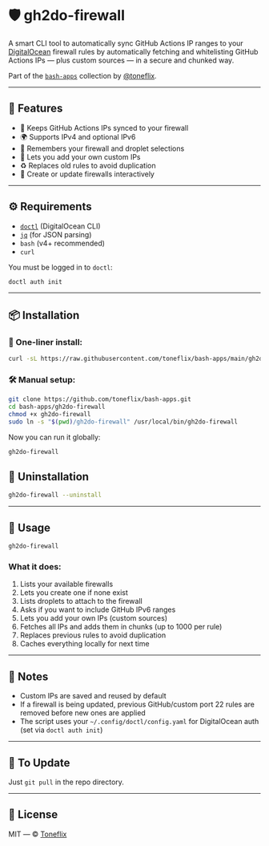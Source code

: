 # 🛡️ gh2do-firewall

A smart CLI tool to automatically sync GitHub Actions IP ranges to your [DigitalOcean](https://www.digitalocean.com/) firewall rules by automatically fetching and whitelisting GitHub Actions IPs — plus custom sources — in a secure and chunked way.

Part of the [`bash-apps`](https://github.com/toneflix/bash-apps) collection by [@toneflix](https://github.com/toneflix).

---

## 🚀 Features

- 🔐 Keeps GitHub Actions IPs synced to your firewall
- 🌍 Supports IPv4 and optional IPv6
- 🧠 Remembers your firewall and droplet selections
- 🧩 Lets you add your own custom IPs
- ♻️ Replaces old rules to avoid duplication
- 🔧 Create or update firewalls interactively

---

## ⚙️ Requirements

- [`doctl`](https://docs.digitalocean.com/reference/doctl/) (DigitalOcean CLI)
- [`jq`](https://stedolan.github.io/jq/) (for JSON parsing)
- `bash` (v4+ recommended)
- `curl`

You must be logged in to `doctl`:

```bash
doctl auth init
```

---

## 📦 Installation

### 🔁 One-liner install:

```bash
curl -sL https://raw.githubusercontent.com/toneflix/bash-apps/main/gh2do-firewall/install.sh | bash
```

### 🛠️ Manual setup:

```bash
git clone https://github.com/toneflix/bash-apps.git
cd bash-apps/gh2do-firewall
chmod +x gh2do-firewall
sudo ln -s "$(pwd)/gh2do-firewall" /usr/local/bin/gh2do-firewall
```

Now you can run it globally:

```bash
gh2do-firewall
```

## 🧽 Uninstallation

```bash
gh2do-firewall --uninstall
```

---

## 🧪 Usage

```bash
gh2do-firewall
```

### What it does:

1. Lists your available firewalls
2. Lets you create one if none exist
3. Lists droplets to attach to the firewall
4. Asks if you want to include GitHub IPv6 ranges
5. Lets you add your own IPs (custom sources)
6. Fetches all IPs and adds them in chunks (up to 1000 per rule)
7. Replaces previous rules to avoid duplication
8. Caches everything locally for next time

---

## 📝 Notes

- Custom IPs are saved and reused by default
- If a firewall is being updated, previous GitHub/custom port 22 rules are removed before new ones are applied
- The script uses your `~/.config/doctl/config.yaml` for DigitalOcean auth (set via `doctl auth init`)

---

## 🔄 To Update

Just `git pull` in the repo directory.

---

## 📄 License

MIT — © [Toneflix](https://github.com/toneflix)

